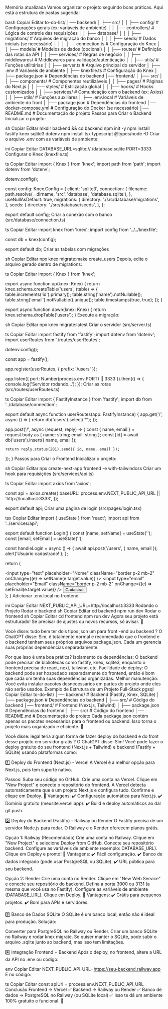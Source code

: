 Memória atualizada
Vamos organizar o projeto seguindo boas práticas. Aqui está a estrutura de pastas sugerida:

bash
Copiar
Editar
to-do-list/
│── backend/
│   ├── src/
│   │   ├── config/         # Configurações gerais (ex: variáveis de ambiente)
│   │   ├── controllers/    # Lógica de controle das requisições
│   │   ├── database/
│   │   │   ├── migrations/ # Arquivos de migração do banco
│   │   │   ├── seeds/      # Dados iniciais (se necessário)
│   │   │   ├── connection.ts # Configuração do Knex
│   │   ├── models/         # Modelos de dados (opcional)
│   │   ├── routes/         # Definição das rotas da API
│   │   ├── services/       # Regras de negócio
│   │   ├── middlewares/    # Middlewares para validação/autenticação
│   │   ├── utils/          # Funções utilitárias
│   │   ├── server.ts       # Arquivo principal do servidor
│   ├── .env                # Variáveis de ambiente
│   ├── knexfile.ts         # Configuração do Knex
│   ├── package.json        # Dependências do backend
│── frontend/
│   ├── src/
│   │   ├── components/     # Componentes reutilizáveis
│   │   ├── pages/          # Páginas do Next.js
│   │   ├── styles/         # Estilização global
│   │   ├── hooks/          # Hooks customizados
│   │   ├── services/       # Comunicação com o backend (ex: Axios)
│   │   ├── utils/          # Funções auxiliares
│   ├── .env.local          # Variáveis de ambiente do front
│   ├── package.json        # Dependências do frontend
│── docker-compose.yml      # Configuração do Docker (se necessário)
│── README.md               # Documentação do projeto
Passos para Criar o Backend
Inicializar o projeto:

sh
Copiar
Editar
mkdir backend && cd backend
npm init -y
npm install fastify knex sqlite3 dotenv
npm install tsx typescript @types/node -D
Criar o arquivo .env com as variáveis de ambiente:

ini
Copiar
Editar
DATABASE_URL=sqlite://./database.sqlite
PORT=3333
Configurar o Knex (knexfile.ts)

ts
Copiar
Editar
import { Knex } from 'knex';
import path from 'path';
import dotenv from 'dotenv';

dotenv.config();

const config: Knex.Config = {
  client: 'sqlite3',
  connection: {
    filename: path.resolve(__dirname, 'src', 'database', 'database.sqlite'),
  },
  useNullAsDefault: true,
  migrations: {
    directory: './src/database/migrations',
  },
  seeds: {
    directory: './src/database/seeds',
  },
};

export default config;
Criar a conexão com o banco (src/database/connection.ts)

ts
Copiar
Editar
import knex from 'knex';
import config from '../../knexfile';

const db = knex(config);

export default db;
Criar as tabelas com migrações

sh
Copiar
Editar
npx knex migrate:make create_users
Depois, edite o arquivo gerado dentro de migrations:

ts
Copiar
Editar
import { Knex } from 'knex';

export async function up(knex: Knex) {
  return knex.schema.createTable('users', (table) => {
    table.increments('id').primary();
    table.string('name').notNullable();
    table.string('email').notNullable().unique();
    table.timestamps(true, true);
  });
}

export async function down(knex: Knex) {
  return knex.schema.dropTable('users');
}
Execute a migração:

sh
Copiar
Editar
npx knex migrate:latest
Criar o servidor (src/server.ts)

ts
Copiar
Editar
import fastify from 'fastify';
import dotenv from 'dotenv';
import userRoutes from './routes/userRoutes';

dotenv.config();

const app = fastify();

app.register(userRoutes, { prefix: '/users' });

app.listen({ port: Number(process.env.PORT) || 3333 }).then(() => {
  console.log('Servidor rodando...');
});
Criar as rotas (src/routes/userRoutes.ts)

ts
Copiar
Editar
import { FastifyInstance } from 'fastify';
import db from '../database/connection';

export default async function userRoutes(app: FastifyInstance) {
  app.get('/', async () => {
    return db('users').select('*');
  });

  app.post('/', async (request, reply) => {
    const { name, email } = request.body as { name: string; email: string };
    const [id] = await db('users').insert({ name, email });

    return reply.status(201).send({ id, name, email });
  });
}
Passos para Criar o Frontend
Inicializar o projeto:

sh
Copiar
Editar
npx create-next-app frontend -e with-tailwindcss
Criar um hook para requisições (src/services/api.ts)

ts
Copiar
Editar
import axios from 'axios';

const api = axios.create({
  baseURL: process.env.NEXT_PUBLIC_API_URL || 'http://localhost:3333',
});

export default api;
Criar uma página de login (src/pages/login.tsx)

tsx
Copiar
Editar
import { useState } from 'react';
import api from '../services/api';

export default function Login() {
  const [name, setName] = useState('');
  const [email, setEmail] = useState('');

  const handleLogin = async () => {
    await api.post('/users', { name, email });
    alert('Usuário cadastrado!');
  };

  return (
    <div className="flex flex-col items-center p-10">
      <input
        type="text"
        placeholder="Nome"
        className="border p-2 mb-2"
        onChange={(e) => setName(e.target.value)}
      />
      <input
        type="email"
        placeholder="Email"
        className="border p-2 mb-2"
        onChange={(e) => setEmail(e.target.value)}
      />
      <button onClick={handleLogin} className="bg-blue-500 text-white p-2">
        Cadastrar
      </button>
    </div>
  );
}
Adicionar .env.local no frontend

ini
Copiar
Editar
NEXT_PUBLIC_API_URL=http://localhost:3333
Rodando o Projeto
Rodar o backend
sh
Copiar
Editar
cd backend
npm run dev
Rodar o frontend
sh
Copiar
Editar
cd frontend
npm run dev
Agora seu projeto está estruturado! Se precisar de ajustes ou novos recursos, só avisar. 🚀







Você disse:
tudo bem ter dois tipos json um para front -end ou backend ?
O ChatGPT disse:
Sim, é totalmente normal e recomendado que o frontend e o backend tenham seus próprios arquivos package.json. Cada um gerencia suas próprias dependências separadamente.

Por que isso é uma boa prática?
Isolamento de dependências: O backend pode precisar de bibliotecas como fastify, knex, sqlite3, enquanto o frontend precisa de react, next, tailwind, etc.
Facilidade de deploy: O backend pode ser hospedado separadamente do frontend, então é bom que cada um tenha suas dependências organizadas.
Melhor manutenção: Você evita instalar pacotes desnecessários em partes do projeto onde eles não serão usados.
Exemplo de Estrutura de um Projeto Full-Stack
pgsql
Copiar
Editar
to-do-list/
│── backend/          # Backend (Fastify, Knex, SQLite)
│   ├── package.json  # Dependências do backend
│   ├── src/          # Código do backend
│── frontend/         # Frontend (Next.js, Tailwind)
│   ├── package.json  # Dependências do frontend
│   ├── src/          # Código do frontend
│── README.md         # Documentação do projeto
Cada package.json contém apenas os pacotes necessários para o frontend ou backend. Isso torna o projeto mais organizado e eficiente. 🚀

Você disse:
legal teria algum forma de fazer deploy do backend e do front desse projeto em servidor gratis ?
O ChatGPT disse:
Sim! Você pode fazer o deploy gratuito do seu frontend (Next.js + Tailwind) e backend (Fastify + SQLite) usando plataformas como:

1️⃣ Deploy do Frontend (Next.js) - Vercel
A Vercel é a melhor opção para Next.js, pois tem suporte nativo.

Passos:
Suba seu código no GitHub.
Crie uma conta na Vercel.
Clique em "New Project" e conecte o repositório do frontend.
A Vercel detecta automaticamente que é um projeto Next.js e configura tudo.
Confirme e clique em Deploy.
📌 Vantagens:
✔️ Configuração automática para Next.js.
✔️ Domínio gratuito (meusite.vercel.app).
✔️ Build e deploy automáticos ao dar git push.

2️⃣ Deploy do Backend (Fastify) - Railway ou Render
O Fastify precisa de um servidor Node.js para rodar. O Railway e o Render oferecem planos grátis.

Opção 1: Railway (Recomendado)
Crie uma conta no Railway.
Clique em "New Project" e selecione Deploy from GitHub.
Conecte seu repositório backend.
Configure as variáveis de ambiente (exemplo: DATABASE_URL).
Clique em Deploy e pronto!
📌 Vantagens:
✔️ Fácil configuração.
✔️ Banco de dados integrado (pode usar PostgreSQL ou SQLite).
✔️ URL pública para seu backend.

Opção 2: Render
Crie uma conta no Render.
Clique em "New Web Service" e conecte seu repositório do backend.
Defina a porta 3000 ou 3131 (a mesma que você usa no Fastify).
Configure as variáveis de ambiente (DATABASE_URL).
Clique em Deploy.
📌 Vantagens:
✔️ Grátis para pequenos projetos.
✔️ Bom para APIs e servidores.

3️⃣ Banco de Dados SQLite
O SQLite é um banco local, então não é ideal para produção.
Solução:

Converter para PostgreSQL no Railway ou Render.
Criar um banco SQLite no Railway e rodar knex migrate.
Se quiser manter o SQLite, pode subir o arquivo .sqlite junto ao backend, mas isso tem limitações.

4️⃣ Integração Frontend + Backend
Após o deploy, no frontend, altere a URL da API no .env ou código:

env
Copiar
Editar
NEXT_PUBLIC_API_URL=https://seu-backend.railway.app
E no código:

ts
Copiar
Editar
const apiUrl = process.env.NEXT_PUBLIC_API_URL
Conclusão
Frontend → Vercel ✅
Backend → Railway ou Render ✅
Banco de dados → PostgreSQL no Railway (ou SQLite local) ✅
Isso te dá um ambiente 100% gratuito e funcional. 🚀







